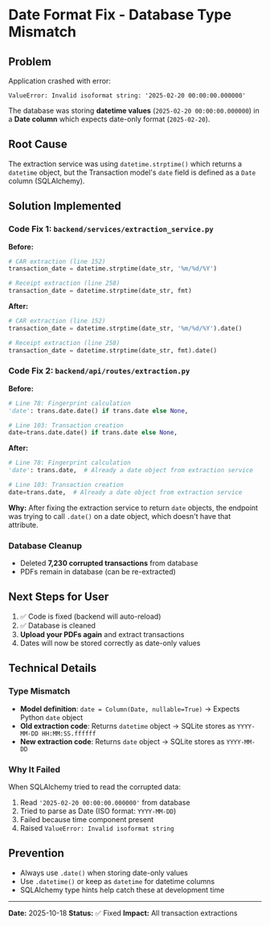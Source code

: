 # Date Format Fix - Database Type Mismatch

## Problem
Application crashed with error:
```
ValueError: Invalid isoformat string: '2025-02-20 00:00:00.000000'
```

The database was storing **datetime values** (`2025-02-20 00:00:00.000000`) in a **Date column** which expects date-only format (`2025-02-20`).

## Root Cause
The extraction service was using `datetime.strptime()` which returns a `datetime` object, but the Transaction model's `date` field is defined as a `Date` column (SQLAlchemy).

## Solution Implemented

### Code Fix 1: `backend/services/extraction_service.py`

**Before:**
```python
# CAR extraction (line 152)
transaction_date = datetime.strptime(date_str, '%m/%d/%Y')

# Receipt extraction (line 258)
transaction_date = datetime.strptime(date_str, fmt)
```

**After:**
```python
# CAR extraction (line 152)
transaction_date = datetime.strptime(date_str, '%m/%d/%Y').date()

# Receipt extraction (line 258)
transaction_date = datetime.strptime(date_str, fmt).date()
```

### Code Fix 2: `backend/api/routes/extraction.py`

**Before:**
```python
# Line 78: Fingerprint calculation
'date': trans.date.date() if trans.date else None,

# Line 103: Transaction creation
date=trans.date.date() if trans.date else None,
```

**After:**
```python
# Line 78: Fingerprint calculation
'date': trans.date,  # Already a date object from extraction service

# Line 103: Transaction creation
date=trans.date,  # Already a date object from extraction service
```

**Why:** After fixing the extraction service to return `date` objects, the endpoint was trying to call `.date()` on a date object, which doesn't have that attribute.

### Database Cleanup
- Deleted **7,230 corrupted transactions** from database
- PDFs remain in database (can be re-extracted)

## Next Steps for User
1. ✅ Code is fixed (backend will auto-reload)
2. ✅ Database is cleaned
3. **Upload your PDFs again** and extract transactions
4. Dates will now be stored correctly as date-only values

## Technical Details

### Type Mismatch
- **Model definition**: `date = Column(Date, nullable=True)` → Expects Python `date` object
- **Old extraction code**: Returns `datetime` object → SQLite stores as `YYYY-MM-DD HH:MM:SS.ffffff`
- **New extraction code**: Returns `date` object → SQLite stores as `YYYY-MM-DD`

### Why It Failed
When SQLAlchemy tried to read the corrupted data:
1. Read `'2025-02-20 00:00:00.000000'` from database
2. Tried to parse as Date (ISO format: `YYYY-MM-DD`)
3. Failed because time component present
4. Raised `ValueError: Invalid isoformat string`

## Prevention
- Always use `.date()` when storing date-only values
- Use `.datetime()` or keep as `datetime` for datetime columns
- SQLAlchemy type hints help catch these at development time

---

**Date:** 2025-10-18
**Status:** ✅ Fixed
**Impact:** All transaction extractions
